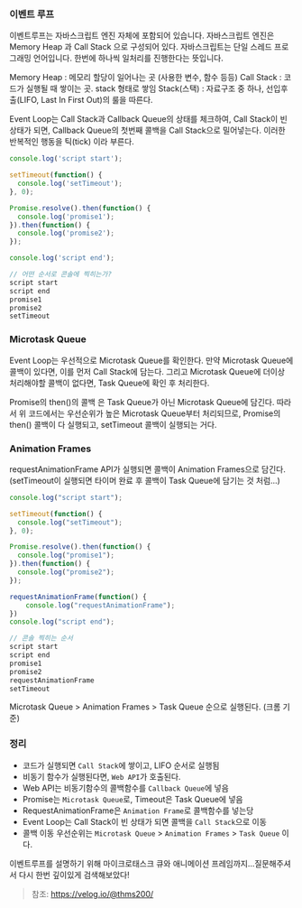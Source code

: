 ### 이벤트 루프

이벤트루프는 자바스크립트 엔진 자체에 포함되어 있습니다.
자바스크립트 엔진은 Memory Heap 과 Call Stack 으로 구성되어 있다.
자바스크립트는 단일 스레드 프로그래밍 언어입니다.
한번에 하나씩 일처리를 진행한다는 뜻입니다.

Memory Heap : 메모리 할당이 일어나는 곳 (사용한 변수, 함수 등등)
Call Stack : 코드가 실행될 때 쌓이는 곳. stack 형태로 쌓임
Stack(스택) : 자료구조 중 하나, 선입후출(LIFO, Last In First Out)의 룰을 따른다.

Event Loop는 Call Stack과 Callback Queue의 상태를 체크하여,
Call Stack이 빈 상태가 되면, Callback Queue의 첫번째 콜백을 Call Stack으로 밀어넣는다.
이러한 반복적인 행동을 틱(tick) 이라 부른다.

```js
console.log('script start');

setTimeout(function() {
  console.log('setTimeout');
}, 0);

Promise.resolve().then(function() {
  console.log('promise1');
}).then(function() {
  console.log('promise2');
});

console.log('script end');

// 어떤 순서로 콘솔에 찍히는가?
script start
script end
promise1
promise2
setTimeout
```

### Microtask Queue

Event Loop는 우선적으로 Microtask Queue를 확인한다.
만약 Microtask Queue에 콜백이 있다면, 이를 먼저 Call Stack에 담는다.
그리고 Microtask Queue에 더이상 처리해야할 콜백이 없다면,
Task Queue에 확인 후 처리한다.

Promise의 then()의 콜백 은 Task Queue가 아닌 Microtask Queue에 담긴다.
따라서 위 코드에서는 우선순위가 높은 Microtask Queue부터 처리되므로,
Promise의 then() 콜백이 다 실행되고, setTimeout 콜백이 실행되는 거다.

### Animation Frames

requestAnimationFrame API가 실행되면 콜백이 Animation Frames으로 담긴다.
(setTimeout이 실행되면 타이머 완료 후 콜백이 Task Queue에 담기는 것 처럼...)

```js
console.log("script start");

setTimeout(function() {
  console.log("setTimeout");
}, 0);

Promise.resolve().then(function() {
  console.log("promise1");
}).then(function() {
  console.log("promise2");
});

requestAnimationFrame(function() {
    console.log("requestAnimationFrame");
})
console.log("script end");

// 콘솔 찍히는 순서
script start
script end
promise1
promise2
requestAnimationFrame
setTimeout
```

Microtask Queue > Animation Frames > Task Queue 순으로 실행된다. (크롬 기준)

### 정리

- 코드가 실행되면 `Call Stack`에 쌓이고, LIFO 순서로 실행됨
- 비동기 함수가 실행된다면, `Web API`가 호출된다.
- Web API는 비동기함수의 콜백함수를 `Callback Queue`에 넣음
- Promise는 `Microtask Queue`로, Timeout은 Task Queue에 넣음
- RequestAnimationFrame은 `Animation Frame`로 콜백함수를 넣는당
- Event Loop는 Call Stack이 빈 상태가 되면 콜백을 `Call Stack`으로 이동
- 콜백 이동 우선순위는 `Microtask Queue` > `Animation Frames` > `Task Queue` 이다.

이벤트루프를 설명하기 위해 마이크로태스크 큐와 애니메이션 프레임까지...질문해주셔서
다시 한번 깊이있게 검색해보았다!

> 참조: https://velog.io/@thms200/
